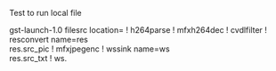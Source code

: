 Test to run local file

gst-launch-1.0 filesrc location=<file> ! h264parse ! mfxh264dec ! cvdlfilter ! resconvert name=res \
res.src_pic ! mfxjpegenc ! wssink name=ws \
res.src_txt ! ws.

